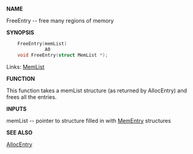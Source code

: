 
**NAME**

FreeEntry -- free many regions of memory

**SYNOPSIS**

```c
    FreeEntry(memList)
              A0
    void FreeEntry(struct MemList *);

```
Links: [MemList](_0089) 

**FUNCTION**

This function takes a memList structure (as returned by AllocEntry)
and frees all the entries.

**INPUTS**

memList -- pointer to structure filled in with [MemEntry](_0089)
structures

**SEE ALSO**

[AllocEntry](AllocEntry)
